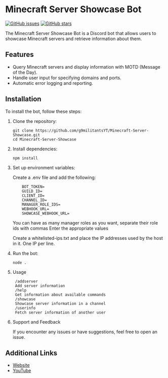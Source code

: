 # Minecraft Server Showcase Bot

[![GitHub issues](https://img.shields.io/github/issues/g9militantsYT/Minecraft-Server-Showcase)](https://github.com/g9militantsYT/Minecraft-Server-Showcase/issues)
[![GitHub stars](https://img.shields.io/github/stars/g9militantsYT/Minecraft-Server-Showcase)](https://github.com/g9militantsYT/Minecraft-Server-Showcase/stargazers)

The Minecraft Server Showcase Bot is a Discord bot that allows users to showcase Minecraft servers and retrieve information about them.

## Features

- Query Minecraft servers and display information with MOTD (Message of the Day).
- Handle user input for specifying domains and ports.
- Automatic error logging and reporting.

## Installation

To install the bot, follow these steps:

1. Clone the repository:

    ```
    git clone https://github.com/g9militantsYT/Minecraft-Server-Showcase.git
    cd Minecraft-Server-Showcase
    ```

2. Install dependencies:

    ```
    npm install
    ```

3. Set up environment variables:

    Create a .env file and add the following:

    ```
        BOT_TOKEN=
        GUILD_ID=
        CLIENT_ID=
        CHANNEL_ID=
        MANAGER_ROLE_IDS=
        WEBHOOK_URL=
        SHOWCASE_WEBHOOK_URL=
    ```
    You can have as many manager roles as you want, separate their role ids with commas
Enter the appropriate values


    Create a whitelisted-ips.txt and place the IP addresses used by the host in it. One IP per line.

4. Run the bot:

    ```
    node .
    ```

5. Usage

        /addserver
        Add server information
        /help
        Get information about available commands
        /showcase
        Showcase server information in a channel
        /userinfo
        Fetch server information of another user

6. Support and Feedback

    If you encounter any issues or have suggestions, feel free to open an issue.

## Additional Links

- [Website](https://g9aerospace.in/)
- [YouTube](https://www.youtube.com/@G9AEROSPACEYT)
